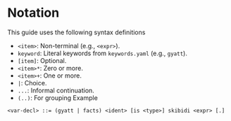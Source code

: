 # Notation

This guide uses the following syntax definitions

- `<item>`: Non-terminal (e.g., `<expr>`).
- `keyword`: Literal keywords from `keywords.yaml` (e.g., `gyatt`).
- `[item]`: Optional.
- `<item>*`: Zero or more.
- `<item>+`: One or more.
- `|`: Choice.
- `...`: Informal continuation.
- `(..)`: For grouping
Example
```
<var-decl> ::= (gyatt | facts) <ident> [is <type>] skibidi <expr> [.]
```